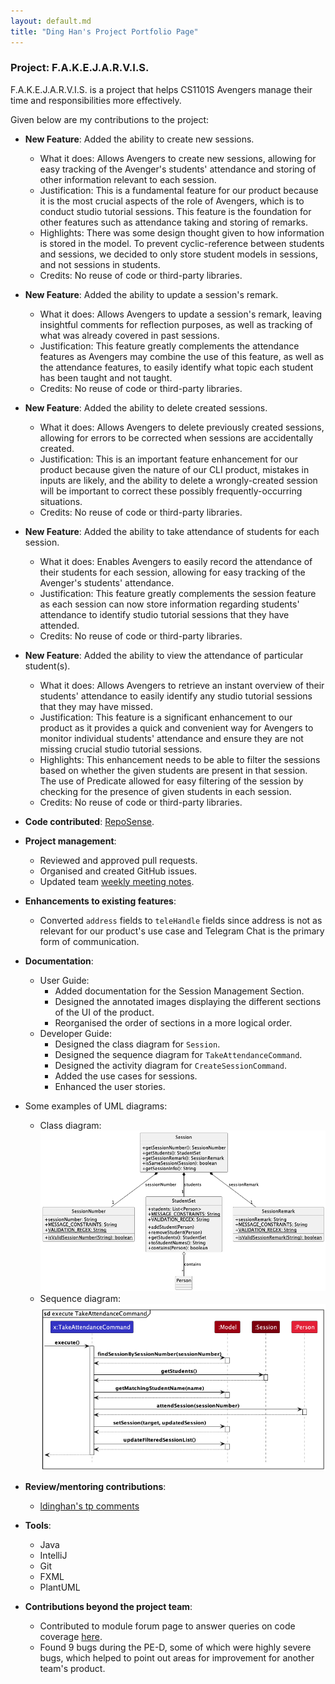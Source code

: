 ```yaml
---
layout: default.md
title: "Ding Han's Project Portfolio Page"
---
```

### Project: F.A.K.E.J.A.R.V.I.S.

F.A.K.E.J.A.R.V.I.S. is a project that helps CS1101S Avengers manage their time and responsibilities more effectively.

Given below are my contributions to the project:

* **New Feature**: Added the ability to create new sessions.
  * What it does: Allows Avengers to create new sessions, allowing for easy tracking of the Avenger's students' attendance and storing of other information relevant to each session.
  * Justification: This is a fundamental feature for our product because it is the most crucial aspects of the role of Avengers, which is to conduct studio tutorial sessions. This feature is the foundation for other features such as attendance taking and storing of remarks.
  * Highlights: There was some design thought given to how information is stored in the model. To prevent cyclic-reference between students and sessions, we decided to only store student models in sessions, and not sessions in students.
  * Credits: No reuse of code or third-party libraries.


* **New Feature**: Added the ability to update a session's remark.
  * What it does: Allows Avengers to update a session's remark, leaving insightful comments for reflection purposes, as well as tracking of what was already covered in past sessions.
  * Justification: This feature greatly complements the attendance features as Avengers may combine the use of this feature, as well as the attendance features, to easily identify what topic each student has been taught and not taught.
  * Credits: No reuse of code or third-party libraries.


* **New Feature**: Added the ability to delete created sessions.
  * What it does: Allows Avengers to delete previously created sessions, allowing for errors to be corrected when sessions are accidentally created.
  * Justification: This is an important feature enhancement for our product because given the nature of our CLI product, mistakes in inputs are likely, and the ability to delete a wrongly-created session will be important to correct these possibly frequently-occurring situations.
  * Credits: No reuse of code or third-party libraries.


* **New Feature**: Added the ability to take attendance of students for each session.
  * What it does: Enables Avengers to easily record the attendance of their students for each session, allowing for easy tracking of the Avenger's students' attendance.
  * Justification: This feature greatly complements the session feature as each session can now store information regarding students' attendance to identify studio tutorial sessions that they have attended.
  * Credits: No reuse of code or third-party libraries.


* **New Feature**: Added the ability to view the attendance of particular student(s).
  * What it does: Allows Avengers to retrieve an instant overview of their students' attendance to easily identify any studio tutorial sessions that they may have missed.
  * Justification: This feature is a significant enhancement to our product as it provides a quick and convenient way for Avengers to monitor individual students' attendance and ensure they are not missing crucial studio tutorial sessions.
  * Highlights: This enhancement needs to be able to filter the sessions based on whether the given students are present in that session. The use of Predicate<Session> allowed for easy filtering of the session by checking for the presence of given students in each session. 
  * Credits: No reuse of code or third-party libraries.


* **Code contributed**: [RepoSense](https://nus-cs2103-ay2324s1.github.io/tp-dashboard/?search=ldinghan&breakdown=true).


* **Project management**: 
  * Reviewed and approved pull requests.
  * Organised and created GitHub issues.
  * Updated team [weekly meeting notes](https://docs.google.com/document/d/1QKJGL88ciMlyb5MfS2XyThnuUBGdwFIULFgP9MLTFEA/edit).


* **Enhancements to existing features**:
  * Converted `address` fields to `teleHandle` fields since address is not as relevant for our product's use case and Telegram Chat is the primary form of communication.


* **Documentation**:
  * User Guide:
    * Added documentation for the Session Management Section.
    * Designed the annotated images displaying the different sections of the UI of the product.
    * Reorganised the order of sections in a more logical order.
  * Developer Guide:
    * Designed the class diagram for `Session`.
    * Designed the sequence diagram for `TakeAttendanceCommand`.
    * Designed the activity diagram for `CreateSessionCommand`.
    * Added the use cases for sessions.
    * Enhanced the user stories.


* Some examples of UML diagrams:
  * Class diagram: ![Session Class Diagram](../images/SessionClassUML.png)
  * Sequence diagram: ![TakeAttendance Sequence Diagram](../images/TakeAttendanceSequenceDiagram.png)


* **Review/mentoring contributions**:
  * [ldinghan's tp comments](https://nus-cs2103-ay2324s1.github.io/dashboards/contents/tp-comments.html#47-lim-han-ldinghan-37-comments)


* **Tools**: 
  * Java
  * IntelliJ
  * Git
  * FXML
  * PlantUML


* **Contributions beyond the project team**: 
  * Contributed to module forum page to answer queries on code coverage [here](https://github.com/nus-cs2103-AY2324S1/forum/issues/267#issuecomment-1767768888).
  * Found 9 bugs during the PE-D, some of which were highly severe bugs, which helped to point out areas for improvement for another team's product.
